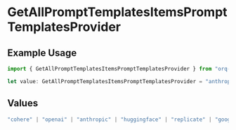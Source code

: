 # GetAllPromptTemplatesItemsPromptTemplatesProvider

## Example Usage

```typescript
import { GetAllPromptTemplatesItemsPromptTemplatesProvider } from "orq-poc-typescript-multi-env-version/models/operations";

let value: GetAllPromptTemplatesItemsPromptTemplatesProvider = "anthropic";
```

## Values

```typescript
"cohere" | "openai" | "anthropic" | "huggingface" | "replicate" | "google" | "google-ai" | "azure" | "aws" | "anyscale" | "perplexity" | "groq" | "fal" | "leonardoai" | "nvidia"
```